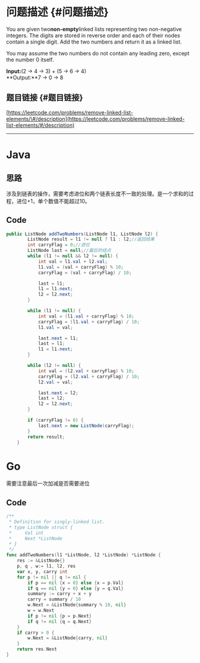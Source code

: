 # 问题描述 {#问题描述}

You are given two**non-empty**linked lists representing two non-negative integers. The digits are stored in reverse order and each of their nodes contain a single digit. Add the two numbers and return it as a linked list.

You may assume the two numbers do not contain any leading zero, except the number 0 itself.

**Input:**\(2 -&gt; 4 -&gt; 3\) + \(5 -&gt; 6 -&gt; 4\)  
**Output:**7 -&gt; 0 -&gt; 8

## 题目链接 {#题目链接}

[https://leetcode.com/problems/remove-linked-list-elements/\#/description](https://leetcode.com/problems/remove-linked-list-elements/#/description)

---

# Java

## 思路

涉及到链表的操作，需要考虑进位和两个链表长度不一致的处理。是一个求和的过程，进位+1，单个数值不能超过10。

## Code

```java
public ListNode addTwoNumbers(ListNode l1, ListNode l2) {
        ListNode result = l1 != null ? l1 : l2;//返回结果
        int carryFlag = 0;//进位
        ListNode last = null;//最后的结点
        while (l1 != null && l2 != null) {
            int val = l1.val + l2.val;
            l1.val = (val + carryFlag) % 10;
            carryFlag = (val + carryFlag) / 10;

            last = l1;
            l1 = l1.next;
            l2 = l2.next;
        }

        while (l1 != null) {
            int val = (l1.val + carryFlag) % 10;
            carryFlag = (l1.val + carryFlag) / 10;
            l1.val = val;

            last.next = l1;
            last = l1;
            l1 = l1.next;
        }

        while (l2 != null) {
            int val = (l2.val + carryFlag) % 10;
            carryFlag = (l2.val + carryFlag) / 10;
            l2.val = val;

            last.next = l2;
            last = l2;
            l2 = l2.next;
        }

        if (carryFlag != 0) {
            last.next = new ListNode(carryFlag);
        }
        return result;
    }
```


# Go

需要注意最后一次加减是否需要进位

## Code

```go
/**
 * Definition for singly-linked list.
 * type ListNode struct {
 *     Val int
 *     Next *ListNode
 * }
 */
func addTwoNumbers(l1 *ListNode, l2 *ListNode) *ListNode {
    res := &ListNode{}
	p, q , w:= l1, l2, res
	var x, y, carry int
	for p != nil || q != nil {
		if p == nil {x = 0} else {x = p.Val}
		if q == nil {y = 0} else {y = q.Val}
		summary := carry + x + y
		carry = summary / 10
		w.Next = &ListNode{summary % 10, nil}
		w = w.Next
		if p != nil {p = p.Next}
		if q != nil {q = q.Next}
	}
	if carry > 0 {
		w.Next = &ListNode{carry, nil}
	}
	return res.Next
}
```

